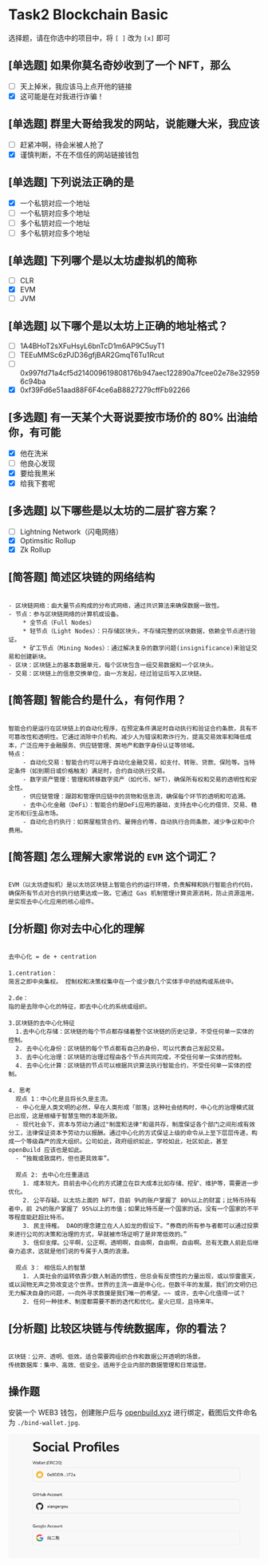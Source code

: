 # Task2 Blockchain Basic

选择题，请在你选中的项目中，将 `[ ]` 改为 `[x]` 即可

## [单选题] 如果你莫名奇妙收到了一个 NFT，那么

- [ ] 天上掉米，我应该马上点开他的链接
- [x] 这可能是在对我进行诈骗！

## [单选题] 群里大哥给我发的网站，说能赚大米，我应该

- [ ] 赶紧冲啊，待会米被人抢了
- [x] 谨慎判断，不在不信任的网站链接钱包

## [单选题] 下列说法正确的是

- [x] 一个私钥对应一个地址
- [ ] 一个私钥对应多个地址
- [ ] 多个私钥对应一个地址
- [ ] 多个私钥对应多个地址

## [单选题] 下列哪个是以太坊虚拟机的简称

- [ ] CLR
- [x] EVM
- [ ] JVM

## [单选题] 以下哪个是以太坊上正确的地址格式？

- [ ] 1A4BHoT2sXFuHsyL6bnTcD1m6AP9C5uyT1
- [ ] TEEuMMSc6zPJD36gfjBAR2GmqT6Tu1Rcut
- [ ] 0x997fd71a4cf5d214009619808176b947aec122890a7fcee02e78e329596c94ba
- [x] 0xf39Fd6e51aad88F6F4ce6aB8827279cffFb92266

## [多选题] 有一天某个大哥说要按市场价的 80% 出油给你，有可能

- [x] 他在洗米
- [ ] 他良心发现
- [x] 要给我黒米
- [x] 给我下套呢

## [多选题] 以下哪些是以太坊的二层扩容方案？

- [ ] Lightning Network（闪电网络）
- [x] Optimsitic Rollup
- [x] Zk Rollup

## [简答题] 简述区块链的网络结构

```

- 区块链网络：由大量节点构成的分布式网络，通过共识算法来确保数据一致性。
- 节点：参与区块链网络的计算机或设备。
    * 全节点（Full Nodes）
	* 轻节点（Light Nodes）：只存储区块头，不存储完整的区块数据，依赖全节点进行验证。
	* 矿工节点（Mining Nodes）：通过解决复杂的数学问题(insignificance)来验证交易和创建新块。
- 区块：区块链上的基本数据单元，每个区块包含一组交易数据和一个区块头。
- 交易：区块链上的信息交换单位，由一方发起，经过验证后写入区块链。

```

## [简答题] 智能合约是什么，有何作用？

```

智能合约是运行在区块链上的自动化程序，在预定条件满足时自动执行和验证合约条款，具有不可篡改性和透明性。它通过消除中介机构、减少人为错误和欺诈行为，提高交易效率和降低成本，广泛应用于金融服务、供应链管理、房地产和数字身份认证等领域。
特点：
	- 自动化交易：智能合约可以用于自动化金融交易，如支付、转账、贷款、保险等。当特定条件（如到期日或价格触发）满足时，合约自动执行交易。
	- 数字资产管理：管理和转移数字资产（如代币、NFT），确保所有权和交易的透明性和安全性。
	- 供应链管理：跟踪和管理供应链中的货物和信息流，确保每个环节的透明和可追溯。
	- 去中心化金融（DeFi）：智能合约是DeFi应用的基础，支持去中心化的借贷、交易、稳定币和衍生品市场。
	- 自动化合约执行：如房屋租赁合约、雇佣合约等，自动执行合同条款，减少争议和中介费用。

```

## [简答题] 怎么理解大家常说的 `EVM` 这个词汇？

```

EVM（以太坊虚拟机）是以太坊区块链上智能合约的运行环境，负责解释和执行智能合约代码，确保所有节点对合约执行结果达成一致。它通过 Gas 机制管理计算资源消耗，防止资源滥用，是实现去中心化应用的核心组件。

```

## [分析题] 你对去中心化的理解

```

去中心化 = de + centration

1.centration：
简言之即中央集权。 控制权和决策权集中在一个或少数几个实体手中的结构或系统中。

2.de：
指的是去除中心化的特征，即去中心化的系统或组织。

3.区块链的去中心化特征
  1.去中心化存储：区块链的每个节点都存储着整个区块链的历史记录，不受任何单一实体的控制。
  2. 去中心化身份：区块链的每个节点都有自己的身份，可以代表自己发起交易。
  3. 去中心化治理：区块链的治理过程由各个节点共同完成，不受任何单一实体的控制。
  4. 去中心化计算：区块链的节点可以根据共识算法执行智能合约，不受任何单一实体的控制。

4. 思考
  观点 1：中心化是且将长久是主流。
  - 中心化是人类文明的必然，早在人类形成「部落」这种社会结构时，中心化的治理模式就已出现，这是根植于智慧生物的本能所致。
  - 现代社会下，资本与劳动力通过"制度和法律"和谐共存，制度保证各个部门之间形成有效分工，法律保证资本予劳动力以报酬。通过中心化的方式保证上级的命令从上至下层层传递，构成一个等级森严的庞大组织。公司如此，政府组织如此，学校如此，社区如此，甚至 openBuild 应该也是如此。
  - “独裁或致腐朽，但也更具效率”。

  观点 2: 去中心化任重道远
    1. 成本较大。目前去中心化的方式建立在巨大成本比如存储、挖矿、维护等，需要进一步优化。
    2. 公平存疑。以太坊上面的 NFT，目前 9%的账户掌握了 80%以上的财富；比特币持有者中，前 2%的账户掌握了 95%以上的市值；如果比特币是一个国家的话，没有一个国家的不平等程度能赶超比特币。
    3. 民主待榷。 DAO的理念建立在人人如龙的假设下。“券商的所有参与者都可以通过投票来进行公司的决策和治理的方式，早就被市场证明了是非常低效的。”
    3. 信仰支撑。公平啊，公正啊，透明啊，自由啊，自由啊，自由啊。总有无数人前赴后继奋力追求，这就是他们说的专属于人类的浪漫。

  观点 3： 相信后人的智慧
    1. 人类社会的运转依靠少数人制造的惯性，但总会有反惯性的力量出现，或以惊雷震天，或以润物无声之势改变这个世界。世界的主流一直是中心化，但数千年的发展，我们的文明仍已无力解决自身的问题，~~向外寻求救援是我们唯一的希望。~~ 或许，去中心化值得一试？
    2. 任何一种技术、制度都需要不断的迭代和优化。星火已现，且待来年。

```

## [分析题] 比较区块链与传统数据库，你的看法？

```

区块链：公开、透明、低效。适合需要跨组织合作和数据公开透明的场景。
传统数据库：集中、高效、低安全。适用于企业内部的数据管理和日常运营。

```

## 操作题

安装一个 WEB3 钱包，创建账户后与 [openbuild.xyz](https://openbuild.xyz/profile) 进行绑定，截图后文件命名为 `./bind-wallet.jpg`.

![alt text](bind-wallet.jpg)

```

```
